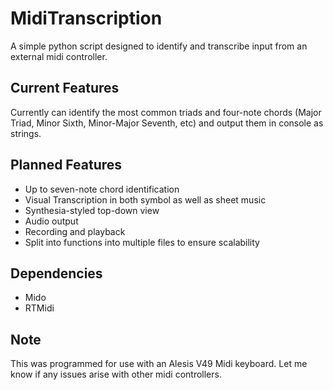 # MidiTranscription

A simple python script designed to identify and transcribe input from an external midi controller.


## Current Features

Currently can identify the most common triads and four-note chords (Major Triad, Minor Sixth, Minor-Major Seventh, etc) and output them in console as strings.

## Planned Features

* Up to seven-note chord identification
* Visual Transcription in both symbol as well as sheet music
* Synthesia-styled top-down view
* Audio output
* Recording and playback
* Split into functions into multiple files to ensure scalability

## Dependencies

* Mido
* RTMidi

## Note

This was programmed for use with an Alesis V49 Midi keyboard. Let me know if any issues arise with other midi controllers.